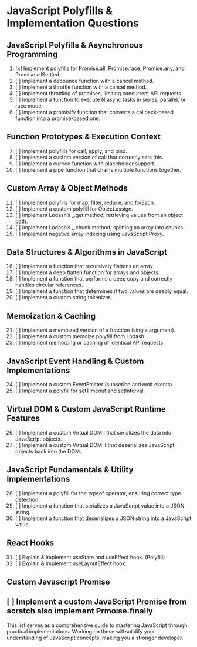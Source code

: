 # JavaScript Polyfills & Implementation Questions

## JavaScript Polyfills & Asynchronous Programming

1. [x] Implement polyfills for Promise.all, Promise.race, Promise.any, and Promise.allSettled.
2. [ ] Implement a debounce function with a cancel method.
3. [ ] Implement a throttle function with a cancel method.
4. [ ] Implement throttling of promises, limiting concurrent API requests.
5. [ ] Implement a function to execute N async tasks in series, parallel, or race mode.
6. [ ] Implement a promisify function that converts a callback-based function into a promise-based one.

## Function Prototypes & Execution Context

7. [ ] Implement polyfills for call, apply, and bind.
8. [ ] Implement a custom version of call that correctly sets this.
9. [ ] Implement a curried function with placeholder support.
10. [ ] Implement a pipe function that chains multiple functions together.

## Custom Array & Object Methods

11. [ ] Implement polyfills for map, filter, reduce, and forEach.
12. [ ] Implement a custom polyfill for Object.assign.
13. [ ] Implement Lodash’s \_.get method, retrieving values from an object path.
14. [ ] Implement Lodash’s \_.chunk method, splitting an array into chunks.
15. [ ] Implement negative array indexing using JavaScript Proxy.

## Data Structures & Algorithms in JavaScript

16. [ ] Implement a function that recursively flattens an array.
17. [ ] Implement a deep flatten function for arrays and objects.
18. [ ] Implement a function that performs a deep copy and correctly handles circular references.
19. [ ] Implement a function that determines if two values are deeply equal.
20. [ ] Implement a custom string tokenizer.

## Memoization & Caching

21. [ ] Implement a memoized version of a function (single argument).
22. [ ] Implement a custom memoize polyfill from Lodash.
23. [ ] Implement memoizing or caching of identical API requests.

## JavaScript Event Handling & Custom Implementations

24. [ ] Implement a custom EventEmitter (subscribe and emit events).
25. [ ] Implement a polyfill for setTimeout and setInterval.

## Virtual DOM & Custom JavaScript Runtime Features

26. [ ] Implement a custom Virtual DOM I that serializes the data into JavaScript objects.
27. [ ] Implement a custom Virtual DOM II that deserializes JavaScript objects back into the DOM.

## JavaScript Fundamentals & Utility Implementations

28. [ ] Implement a polyfill for the typeof operator, ensuring correct type detection.
29. [ ] Implement a function that serializes a JavaScript value into a JSON string.
30. [ ] Implement a function that deserializes a JSON string into a JavaScript value.

## React Hooks

31. [ ] Explain & Implement useState and useEffect hook. (Polyfill)
32. [ ] Explain & Implement useLayoutEffect hook.

## Custom Javascript Promise

## [ ] Implement a custom JavaScript Promise from scratch also implement Prmoise.finally

This list serves as a comprehensive guide to mastering JavaScript through practical implementations. Working on these will solidify your understanding of JavaScript concepts, making you a stronger developer.
